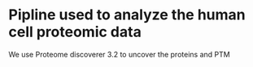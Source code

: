 # Pipline used to analyze the human cell proteomic data  
We use Proteome discoverer 3.2 to uncover the proteins and PTM

